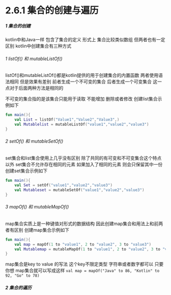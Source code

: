 # 2.6.1 集合的创建与遍历

##### 1 集合的创建

kotlin中和Java一样 包含了集合的定义 形式上 集合比较类似数组 但两者也有一定区别 kotlin中创建集合有三种方式

###### 1 listOf() 和 mutableListOf()

listOf()和mutableListOf()都是kotlin提供的用于创建集合的内置函数 两者使用语法相同 但是效果有差别 前者生成一个不可变的集合 后者生成一个可变集合 这一点对于后面两种方法是相同的

不可变的集合指的是该集合只能用于读取 不能增加 删除或者修改 创建list集合示例如下

```kotlin
fun main(){
    val List = listOf("Value1","Value2","Value3",)
    val Mutablelist = mutableListOf("value1","value2","value3")
}
```

###### 2 setOf() 和 mutableSetOf()

set集合和list集合使用上几乎没有区别 除了共同的有可变和不可变集合这个特点以外 set集合不允许存在相同的元素 如果加入了相同的元素 则会只保留其中一份 创建set集合示例如下

```kotlin
fun main(){
    val Set = setOf("value1","value2","value3")
    val Mutableset = mutableSetOf("value1","value2","value3")
}
```

###### 3 mapOf() 和 mutableMapOf()

map集合实质上是一种键值对形式的数据结构 因此创建map集合和用法上和前两者有区别 创建map集合示例如下

```kotlin
fun main(){
    val map = mapOf(1 to "value1", 2 to "value2", 3 to "value3")
    val Mutablemap = mutableMapOf(1 to "value1", 2 to "value2", 3 to "value3")
}
```

map集合是key to value 的写法 这个key不限定类型 字符串或者数字都可以 只要你想 map集合就可以写成这样 `val map = mapOf("Java" to 86, "Kotlin" to 92, "Go" to 78)`

##### 2 集合的遍历
